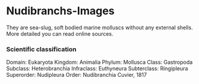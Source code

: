 # Nudibranchs-Images
They are sea-slug, soft bodied marine molluscs without any external shells. More detailed you can read online sources. 

### Scientific classification 
Domain: 	Eukaryota
Kingdom: 	Animalia
Phylum: 	Mollusca
Class: 	Gastropoda
Subclass: 	Heterobranchia
Infraclass: 	Euthyneura
Subterclass: 	Ringipleura
Superorder: 	Nudipleura
Order: 	Nudibranchia
Cuvier, 1817
